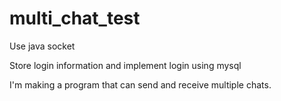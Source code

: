# multi_chat_test

Use java socket

Store login information and implement login using mysql

I'm making a program that can send and receive multiple chats.

